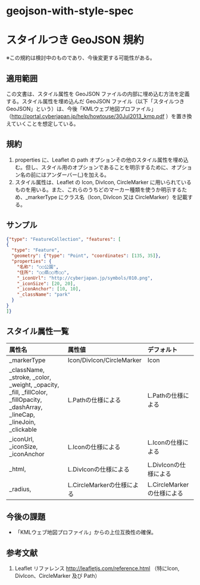 geojson-with-style-spec
=======================
# スタイルつき GeoJSON 規約
※この規約は検討中のものであり、今後変更する可能性がある。
## 適用範囲
この文書は、スタイル属性を GeoJSON ファイルの内部に埋め込む方法を定義する。スタイル属性を埋め込んだ GeoJSON ファイル（以下「スタイルつき GeoJSON」という）は、今後「KMLウェブ地図プロファイル」（http://portal.cyberjapan.jp/help/howtouse/30Jul2013_kmp.pdf ）を置き換えていくことを想定している。

## 規約
1. properties に、Leaflet の path オプションその他のスタイル属性を埋め込む。但し、スタイル用のオプションであることを明示するために、オプション名の前にはアンダーバー(_)を加える。
2. スタイル属性は、Leaflet の Icon, DivIcon, CircleMarker に用いられているものを用いる。また、これらのうちどのマーカー種類を使うか明示するため、_markerType にクラス名（Icon, DivIcon 又は CircleMarker）を記載する。

## サンプル
```json
{"type": "FeatureCollection", "features": [
{
  "type": "Feature",
  "geometry": {"type": "Point", "coordinates": [135, 35]},
  "properties": {
    "名称": "○○公園",
    "住所": "○○県○○市○○",
    "_iconUrl": "http://cyberjapan.jp/symbols/010.png", 
    "_iconSize": [20, 20],
    "_iconAnchor": [10, 10],
    "_className": "park"
  }
}
]}
```

## スタイル属性一覧

|属性名|属性値|デフォルト|
|:----|:----|:--|
|_markerType|Icon/DivIcon/CircleMarker|Icon|
|_className, _stroke, _color, _weight, _opacity, _fill, _fillColor, _fillOpacity, _dashArray, _lineCap, _lineJoin, _clickable|L.Pathの仕様による|L.Pathの仕様による|
|_iconUrl, _iconSize, _iconAnchor|L.Iconの仕様による|L.Iconの仕様による|
|_html,|L.DivIconの仕様による|L.DivIconの仕様による|
|_radius,|L.CircleMarkerの仕様による|L.CircleMarkerの仕様による|

## 今後の課題
- 「KMLウェブ地図プロファイル」からの上位互換性の確保。

## 参考文献
1. Leaflet リファレンス http://leafletjs.com/reference.html （特にIcon, DivIcon、CircleMarker 及び Path）


